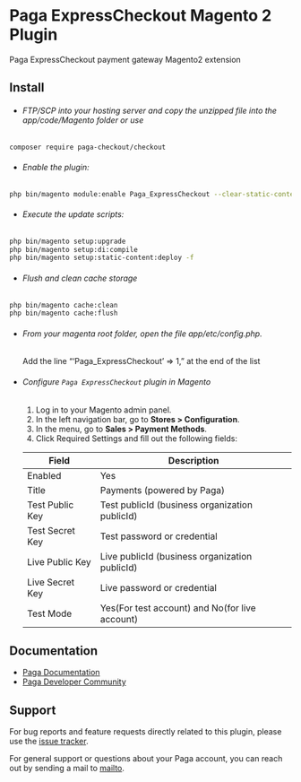 <!-- [![Latest Version on Packagist][link-packagist]] -->
<!--
[![Software License][ico-license]](LICENSE)
[![Total Downloads][ico-downloads]][link-downloads] -->

# Paga ExpressCheckout Magento 2 Plugin

Paga ExpressCheckout payment gateway Magento2 extension

## Install

- ###### FTP/SCP into your hosting server and copy the unzipped file into the app/code/Magento folder or use

```bash
composer require paga-checkout/checkout
```

- ###### Enable the plugin:

```bash
php bin/magento module:enable Paga_ExpressCheckout --clear-static-content
```

- ###### Execute the update scripts:

```bash
php bin/magento setup:upgrade
php bin/magento setup:di:compile
php bin/magento setup:static-content:deploy -f
```

- ###### Flush and clean cache storage

```bash
php bin/magento cache:clean
php bin/magento cache:flush
```

- ###### From your magenta root folder, open the file app/etc/config.php.

  Add the line “‘Paga_ExpressCheckout’ => 1,” at the end of the list

- ###### Configure `Paga ExpressCheckout` plugin in Magento

  1. Log in to your Magento admin panel.
  2. In the left navigation bar, go to **Stores > Configuration**.
  3. In the menu, go to **Sales > Payment Methods**.
  4. Click Required Settings and fill out the following fields:

  | Field           | Description                                    |
  | --------------- | ---------------------------------------------- |
  | Enabled         | Yes                                            |
  | Title           | Payments (powered by Paga)                     |
  | Test Public Key | Test publicId (business organization publicId) |
  | Test Secret Key | Test password or credential                    |
  | Live Public Key | Live publicId (business organization publicId) |
  | Live Secret Key | Live password or credential                    |
  | Test Mode       | Yes(For test account) and No(for live account) |

[ico-version]: https://img.shields.io/packagist/v/pstk/paystack-magento2-module.svg?style=flat-square
[ico-license]: https://img.shields.io/badge/license-OSL3.0-brightgreen.svg?style=flat-square
[ico-downloads]: https://img.shields.io/packagist/dt/paga-checkout/checkout-module.svg?style=flat-square
[link-packagist]: https://packagist.org/packages/paga-checkout/checkout
[link-downloads]: https://packagist.org/packages/paga-checkout/checkout

## Documentation

- [Paga Documentation](https://developer-docs.paga.com/docs/introduction)
- [Paga Developer Community](https://developer.paga.com/)

## Support

For bug reports and feature requests directly related to this plugin, please use the [issue tracker](https://github.com/pagadevcomm/paga-magento-expresscheckout-plugin/issues).

For general support or questions about your Paga account, you can reach out by sending a mail to [mailto](service@mypaga.com).
